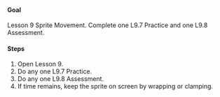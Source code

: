 #### Goal

Lesson 9 Sprite Movement. Complete one L9.7 Practice and one L9.8 Assessment.

#### Steps

1. Open Lesson 9.
2. Do any one L9.7 Practice.
3. Do any one L9.8 Assessment.
4. If time remains, keep the sprite on screen by wrapping or clamping.
